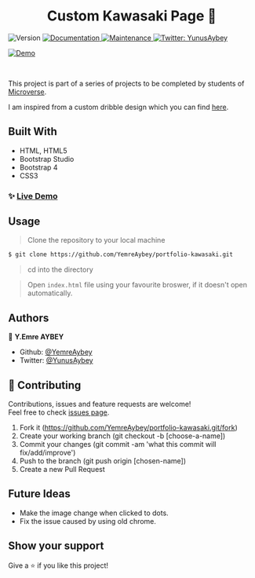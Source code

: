 <h1 align="center">Custom Kawasaki Page 👋</h1>
<p>
  <img alt="Version" src="https://img.shields.io/badge/version-1.0.0-blue.svg?cacheSeconds=2592000" />
  <a href="https://github.com/YemreAybey/portfolio-kawasaki#readme" target="_blank">
    <img alt="Documentation" src="https://img.shields.io/badge/documentation-yes-brightgreen.svg" />
  </a>
  <a href="https://github.com/YemreAybey/portfolio-kawasaki/commit-activity" target="_blank">
    <img alt="Maintenance" src="https://img.shields.io/badge/Maintained%3F-yes-green.svg" />
  </a>
  <a href="https://twitter.com/YunusAybey" target="_blank">
    <img alt="Twitter: YunusAybey" src="https://img.shields.io/twitter/follow/YunusAybey.svg?style=social" />
  </a>
</p>
<p>
 <a href="https://yemreaybey.github.io/portfolio-kawasaki/" target="_blank">
    <img alt="Demo" src="https://res.cloudinary.com/yemreaybey/image/upload/v1577108320/Portfolio/kawasaki_smhkk2.png" />
  </a>
</p>

<br>

This project is part of a series of projects to be completed by students of [Microverse](https://www.microverse.org/ "The Global School for Remote Software Developers!").

I am inspired from a custom dribble design which you can find [here](https://dribbble.com/shots/6195846-Kawasaki-NINJA-H2-R).

## Built With

- HTML, HTML5
- Bootstrap Studio
- Bootstrap 4
- CSS3

### ✨ [Live Demo](https://yemreaybey.github.io/portfolio-kawasaki/)

## Usage

> Clone the repository to your local machine

```sh
$ git clone https://github.com/YemreAybey/portfolio-kawasaki.git
```

> cd into the directory

> Open `index.html` file using your favourite broswer, if it doesn't open automatically.

## Authors

👤 **Y.Emre AYBEY**

- Github: [@YemreAybey](https://github.com/YemreAybey)
- Twitter: [@YunusAybey](https://twitter.com/YunusAybey)

## 🤝 Contributing

Contributions, issues and feature requests are welcome!<br />Feel free to check [issues page](https://github.com/YemreAybey/portfolio-kawasaki/issues).

1. Fork it (https://github.com/YemreAybey/portfolio-kawasaki.git/fork)
2. Create your working branch (git checkout -b [choose-a-name])
3. Commit your changes (git commit -am 'what this commit will fix/add/improve')
4. Push to the branch (git push origin [chosen-name])
5. Create a new Pull Request

## Future Ideas

- Make the image change when clicked to dots.
- Fix the issue caused by using old chrome.

## Show your support

Give a ⭐️ if you like this project!
